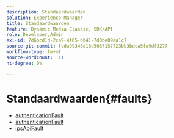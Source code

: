 ```yaml
---
description: Standaardwaarden
solution: Experience Manager
title: Standaardwaarden
feature: Dynamic Media Classic, SDK/API
role: Developer,Admin
exl-id: 7d6bcd1d-2ca9-4f05-bb41-7d0be09aa1c7
source-git-commit: fcda99340a18d5037157723bb3bdca5fa9df3277
workflow-type: tm+mt
source-wordcount: '11'
ht-degree: 0%

---
```


# Standaardwaarden{#faults}

* [authenticationFault](r-authentication-fault.md)
* [authenticationFault](r-authorization-fault.md)
* [ipsApiFault](r-ips-api-fault.md)
